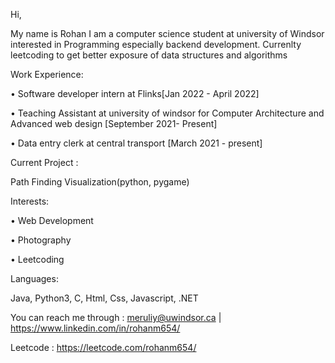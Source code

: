 Hi,

My name is Rohan I am a computer science student at university of Windsor interested in Programming especially backend development. Currenlty leetcoding to get better exposure of data structures and algorithms

Work Experience: 

•	Software developer intern at Flinks[Jan 2022 - April 2022]

•	Teaching Assistant at university of windsor for Computer Architecture and Advanced web design [September 2021- Present]

•	Data entry clerk at central transport [March 2021 - present] 


Current Project :

Path Finding Visualization(python, pygame)

Interests: 

•	Web Development

•	Photography

• Leetcoding

Languages:

Java, Python3, C, Html, Css, Javascript, .NET

You can reach me through : meruliy@uwindsor.ca | https://www.linkedin.com/in/rohanm654/

Leetcode : https://leetcode.com/rohanm654/


